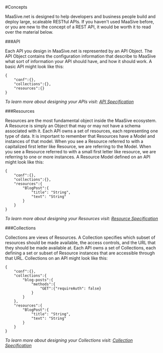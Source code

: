 #Concepts

MaaSive.net is designed to help developers and business people build and deploy large, scaleable RESTful APIs.  If you haven't used MaaSive before, or you are new to the concept of a REST API, it would be worth it to read over the material below.

###API

Each API you design in MaaSive.net is represented by an API Object.  The API Object contains the configuration information that describe to MaaSive what sort of information your API should have, and how it should work.  A basic API might look like this:

    {
        "conf":{},
        "collections":{},
        "resources":{}
    }

*To learn more about designing your APIs visit: [API Specification](#/docs/specification/api-spec)*

###Resources

Resources are the most fundamental object inside the MaaSive ecosystem.  A Resource is simply an Object that may or may not have a schema associated with it.  Each API owns a set of resources, each representing one type of data.  It is important to remember that Resources have a Model and instances of that model.  When you see a Resource referred to with a capitalized first letter like Resource, we are referring to the Model.  When you see a Resource referred to with a small first letter like resource, we are referring to one or more instances.  A Resource Model defined on an API might look like this:

    {
        "conf":{},
        "collections":{},
        "resources":{
            "BlogPost":{
                "title": "String",
                "text": "String"
            }
        }
    }

*To learn more about designing your Resources visit: [Resource Specification](#/docs/specification/resources)*

###Collections

Collections are views of Resources.  A Collection specifies which subset of resources should be made available, the access controls, and the URL that they should be made available at.  Each API owns a set of Collections, each defining a set or subset of Resource instances that are accessible through that URL.  Collections on an API might look like this:

    {
        "conf":{},
        "collections":{
            "blog-posts":{
                "methods":{
                    "GET":{"requireAuth": false}
                }
            }
        },
        "resources":{
            "BlogPost":{
                "title": "String",
                "text": "String"
            }
        }
    }

*To learn more about designing your Collections visit: [Collection Specification](#/docs/specification/collections)*

